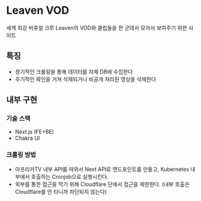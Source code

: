# Leaven VOD

세계 최강 버츄얼 크루 Leaven의 VOD와 클립들을 한 군데서 모아서 보여주기 위한 사이트

## 특징
- 정기적인 크롤링을 통해 데이터를 자체 DB에 수집한다
- 주기적인 확인을 거쳐 삭제되거나 비공개 처리된 영상을 삭제한다

## 내부 구현
### 기술 스택
- Next.js (FE+BE)
- Chakra UI

### 크롤링 방법
- 아프리카TV 내부 API를 따와서 Next API로 엔드포인트를 만들고, Kubernetes 내부에서 호출하는 Cronjob으로 실행시킨다.
- 외부를 통한 접근을 막기 위해 Cloudflare 단에서 접근을 제한한다. (내부 호출은 Cloudflare를 안 타니까 차단되지 않는다)